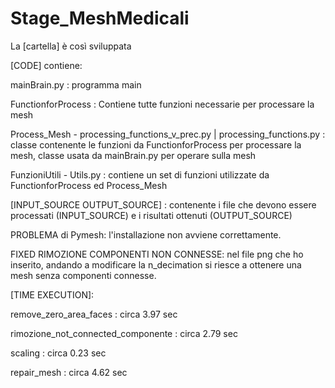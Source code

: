 # Stage_MeshMedicali
La [cartella] è così sviluppata

[CODE] contiene:

mainBrain.py : programma main

FunctionforProcess : Contiene tutte funzioni necessarie per processare la mesh

Process_Mesh - processing_functions_v_prec.py    |    processing_functions.py : classe contenente le funzioni da FunctionforProcess per processare la mesh, classe usata da mainBrain.py per operare sulla mesh

FunzioniUtili - Utils.py : contiene un set di funzioni utilizzate da FunctionforProcess ed Process_Mesh
    
[INPUT_SOURCE OUTPUT_SOURCE]  : contenente i file che devono essere processati (INPUT_SOURCE) e i risultati ottenuti (OUTPUT_SOURCE)
    
PROBLEMA di Pymesh: l'installazione non avviene correttamente.

FIXED RIMOZIONE COMPONENTI NON CONNESSE: nel file png che ho inserito, andando a modificare la n_decimation si riesce a ottenere una mesh senza componenti connesse.



[TIME EXECUTION]:

remove_zero_area_faces : circa 3.97 sec

rimozione_not_connected_componente : circa 2.79 sec

scaling : circa 0.23 sec

repair_mesh : circa 4.62 sec
